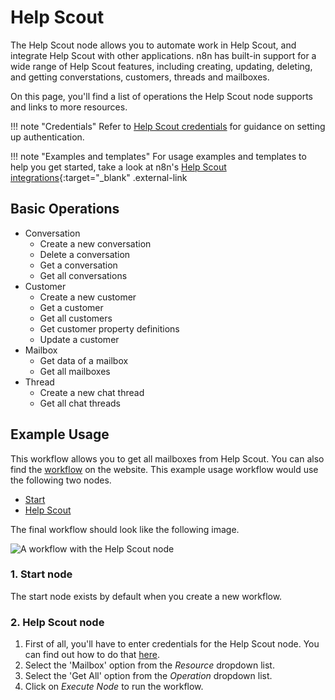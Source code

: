 # Help Scout

The Help Scout node allows you to automate work in Help Scout, and integrate Help Scout with other applications. n8n has built-in support for a wide range of Help Scout features, including creating, updating, deleting, and getting converstations, customers, threads and mailboxes.

On this page, you'll find a list of operations the Help Scout node supports and links to more resources.

!!! note "Credentials"
    Refer to [Help Scout credentials](https://docs.n8n.io/integrations/builtin/credentials/helpscout/) for guidance on setting up authentication. 

!!! note "Examples and templates"
    For usage examples and templates to help you get started, take a look at n8n's [Help Scout integrations](https://n8n.io/integrations/helpscout/){:target="_blank" .external-link


## Basic Operations

* Conversation
    * Create a new conversation
    * Delete a conversation
    * Get a conversation
    * Get all conversations
* Customer
    * Create a new customer
    * Get a customer
    * Get all customers
    * Get customer property definitions
    * Update a customer
* Mailbox
    * Get data of a mailbox
    * Get all mailboxes
* Thread
    * Create a new chat thread
    * Get all chat threads

## Example Usage

This workflow allows you to get all mailboxes from Help Scout. You can also find the [workflow](https://n8n.io/workflows/567) on the website. This example usage workflow would use the following two nodes.
- [Start](/integrations/builtin/core-nodes/n8n-nodes-base.start/)
- [Help Scout]()

The final workflow should look like the following image.

![A workflow with the Help Scout node](/_images/integrations/builtin/app-nodes/helpscout/workflow.png)

### 1. Start node

The start node exists by default when you create a new workflow.

### 2. Help Scout node

1. First of all, you'll have to enter credentials for the Help Scout node. You can find out how to do that [here](/integrations/builtin/credentials/helpscout/).
2. Select the 'Mailbox' option from the *Resource* dropdown list.
3. Select the 'Get All' option from the *Operation* dropdown list.
4. Click on *Execute Node* to run the workflow.
